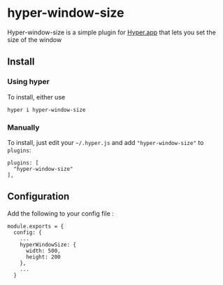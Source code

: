 # hyper-window-size

Hyper-window-size is a simple plugin for [Hyper.app](https://hyper.is/) that lets you set the size of the window

## Install

### Using hyper

To install, either use
```
hyper i hyper-window-size
```

### Manually

To install, just edit your `~/.hyper.js` and add `"hyper-window-size"` to `plugins`:
```
plugins: [
  "hyper-window-size"
],
```

## Configuration

Add the following to your config file :
````
module.exports = {
  config: {
    ...
    hyperWindowSize: {
      width: 500,
      height: 200
    },
    ...
  }
````
